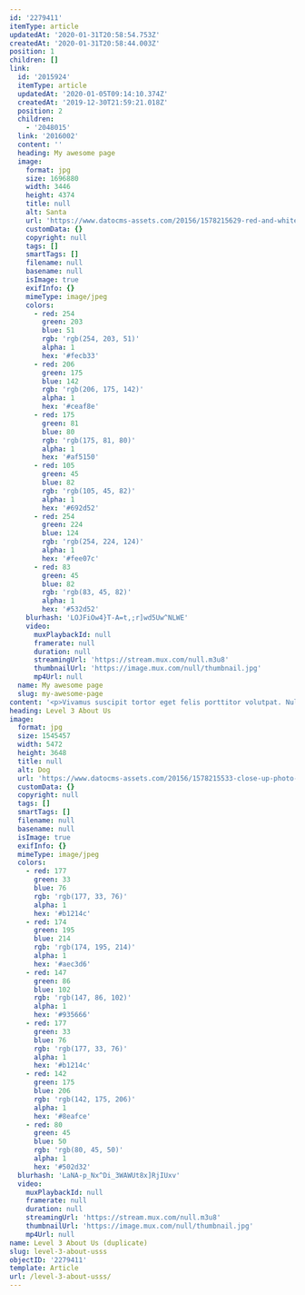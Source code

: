 ```yaml
---
id: '2279411'
itemType: article
updatedAt: '2020-01-31T20:58:54.753Z'
createdAt: '2020-01-31T20:58:44.003Z'
position: 1
children: []
link:
  id: '2015924'
  itemType: article
  updatedAt: '2020-01-05T09:14:10.374Z'
  createdAt: '2019-12-30T21:59:21.018Z'
  position: 2
  children:
    - '2048015'
  link: '2016002'
  content: ''
  heading: My awesome page
  image:
    format: jpg
    size: 1696880
    width: 3446
    height: 4374
    title: null
    alt: Santa
    url: 'https://www.datocms-assets.com/20156/1578215629-red-and-white-ceramic-santa-claus-figurine-728461.jpg'
    customData: {}
    copyright: null
    tags: []
    smartTags: []
    filename: null
    basename: null
    isImage: true
    exifInfo: {}
    mimeType: image/jpeg
    colors:
      - red: 254
        green: 203
        blue: 51
        rgb: 'rgb(254, 203, 51)'
        alpha: 1
        hex: '#fecb33'
      - red: 206
        green: 175
        blue: 142
        rgb: 'rgb(206, 175, 142)'
        alpha: 1
        hex: '#ceaf8e'
      - red: 175
        green: 81
        blue: 80
        rgb: 'rgb(175, 81, 80)'
        alpha: 1
        hex: '#af5150'
      - red: 105
        green: 45
        blue: 82
        rgb: 'rgb(105, 45, 82)'
        alpha: 1
        hex: '#692d52'
      - red: 254
        green: 224
        blue: 124
        rgb: 'rgb(254, 224, 124)'
        alpha: 1
        hex: '#fee07c'
      - red: 83
        green: 45
        blue: 82
        rgb: 'rgb(83, 45, 82)'
        alpha: 1
        hex: '#532d52'
    blurhash: 'LOJFiOw4}T-A=t,;r]wd5Uw^NLWE'
    video:
      muxPlaybackId: null
      framerate: null
      duration: null
      streamingUrl: 'https://stream.mux.com/null.m3u8'
      thumbnailUrl: 'https://image.mux.com/null/thumbnail.jpg'
      mp4Url: null
  name: My awesome page
  slug: my-awesome-page
content: '<p>Vivamus suscipit tortor eget felis porttitor volutpat. Nulla porttitor accumsan tincidunt. Mauris blandit aliquet elit, eget tincidunt nibh pulvinar a. Proin eget tortor risus.</p><p>Curabitur arcu erat, accumsan id imperdiet et, porttitor at sem. Curabitur arcu erat, accumsan id imperdiet et, porttitor at sem. Sed porttitor lectus nibh. Cras ultricies ligula sed magna dictum porta.</p>'
heading: Level 3 About Us
image:
  format: jpg
  size: 1545457
  width: 5472
  height: 3648
  title: null
  alt: Dog
  url: 'https://www.datocms-assets.com/20156/1578215533-close-up-photo-of-dog-wearing-sunglasses-1629781.jpg'
  customData: {}
  copyright: null
  tags: []
  smartTags: []
  filename: null
  basename: null
  isImage: true
  exifInfo: {}
  mimeType: image/jpeg
  colors:
    - red: 177
      green: 33
      blue: 76
      rgb: 'rgb(177, 33, 76)'
      alpha: 1
      hex: '#b1214c'
    - red: 174
      green: 195
      blue: 214
      rgb: 'rgb(174, 195, 214)'
      alpha: 1
      hex: '#aec3d6'
    - red: 147
      green: 86
      blue: 102
      rgb: 'rgb(147, 86, 102)'
      alpha: 1
      hex: '#935666'
    - red: 177
      green: 33
      blue: 76
      rgb: 'rgb(177, 33, 76)'
      alpha: 1
      hex: '#b1214c'
    - red: 142
      green: 175
      blue: 206
      rgb: 'rgb(142, 175, 206)'
      alpha: 1
      hex: '#8eafce'
    - red: 80
      green: 45
      blue: 50
      rgb: 'rgb(80, 45, 50)'
      alpha: 1
      hex: '#502d32'
  blurhash: 'LaNA-p_Nx^Di_3WAWUt8x]RjIUxv'
  video:
    muxPlaybackId: null
    framerate: null
    duration: null
    streamingUrl: 'https://stream.mux.com/null.m3u8'
    thumbnailUrl: 'https://image.mux.com/null/thumbnail.jpg'
    mp4Url: null
name: Level 3 About Us (duplicate)
slug: level-3-about-usss
objectID: '2279411'
template: Article
url: /level-3-about-usss/
---
```


